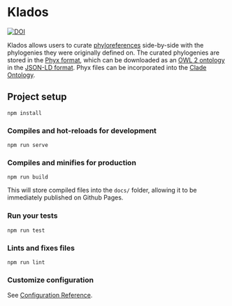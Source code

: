 # Klados

[![DOI](https://zenodo.org/badge/DOI/10.5281/zenodo.7103131.svg)](https://doi.org/10.5281/zenodo.7103131)

Klados allows users to curate [phyloreferences]
side-by-side with the phylogenies they were originally defined on. The curated phylogenies
are stored in the [Phyx format], which can be downloaded as an [OWL 2 ontology]
in the [JSON-LD format]. Phyx files can be incorporated into the [Clade Ontology].

## Project setup
```
npm install
```

### Compiles and hot-reloads for development
```
npm run serve
```

### Compiles and minifies for production
```
npm run build
```

This will store compiled files into the `docs/` folder, allowing it to be
immediately published on Github Pages.

### Run your tests
```
npm run test
```

### Lints and fixes files
```
npm run lint
```

### Customize configuration
See [Configuration Reference](https://cli.vuejs.org/config/).

  [phyloreferences]: http://phyloref.org
  [Phyx format]: https://github.com/phyloref/phyx.js/wiki/Phyx-format
  [OWL 2 ontology]: https://www.w3.org/TR/owl2-overview/
  [JSON-LD format]: https://en.wikipedia.org/wiki/JSON-LD
  [Clade Ontology]: https://github.com/phyloref/clade-ontology/
